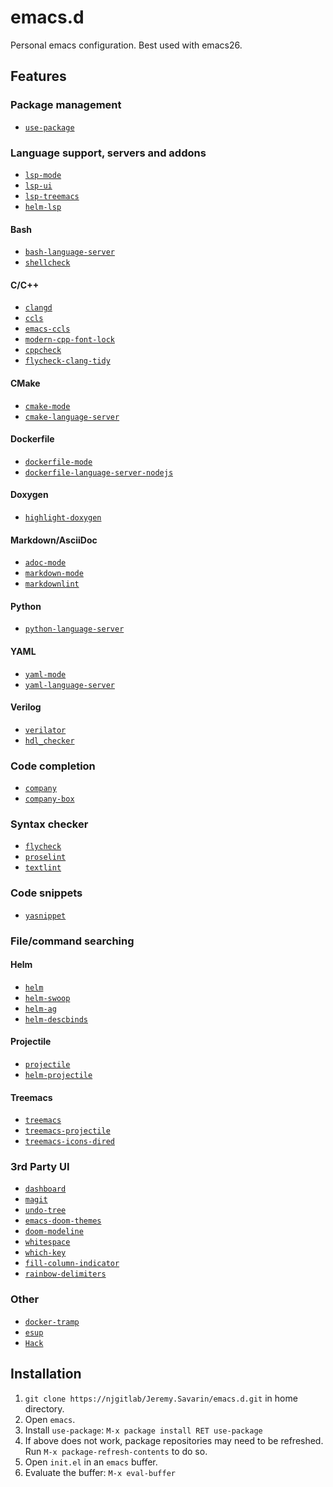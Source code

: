 # emacs.d

Personal emacs configuration. Best used with emacs26.

## Features

### Package management

* [`use-package`](https://github.com/jwiegley/use-package)

### Language support, servers and addons

* [`lsp-mode`](https://github.com/emacs-lsp/lsp-mode)
* [`lsp-ui`](https://github.com/emacs-lsp/lsp-ui)
* [`lsp-treemacs`](https://github.com/emacs-lsp/lsp-treemacs)
* [`helm-lsp`](https://github.com/emacs-lsp/helm-lsp)

#### Bash

* [`bash-language-server`](
https://github.com/mads-hartmann/bash-language-server)
* [`shellcheck`](https://github.com/koalaman/shellcheck)

#### C/C++

* [`clangd`](https://github.com/clangd/clangd)
* [`ccls`](https://github.com/MaskRay/ccls)
* [`emacs-ccls`](https://github.com/MaskRay/emacs-ccls)
* [`modern-cpp-font-lock`](
https://github.com/ludwigpacifici/modern-cpp-font-lock)
* [`cppcheck`](https://github.com/danmar/cppcheck)
* [`flycheck-clang-tidy`](https://github.com/ch1bo/flycheck-clang-tidy)

#### CMake

* [`cmake-mode`](
https://github.com/Kitware/CMake/blob/master/Auxiliary/cmake-mode.el)
* [`cmake-language-server`](https://github.com/regen100/cmake-language-server)

#### Dockerfile

* [`dockerfile-mode`](https://github.com/spotify/dockerfile-mode)
* [`dockerfile-language-server-nodejs`](
https://github.com/rcjsuen/dockerfile-language-server-nodejs)

#### Doxygen

* [`highlight-doxygen`](https://github.com/Lindydancer/highlight-doxygen)

#### Markdown/AsciiDoc

* [`adoc-mode`](https://github.com/sensorflo/adoc-mode)
* [`markdown-mode`](https://github.com/jrblevin/markdown-mode)
* [`markdownlint`](https://github.com/markdownlint/markdownlint)

#### Python

* [`python-language-server`](https://github.com/palantir/python-language-server)

#### YAML

* [`yaml-mode`](https://github.com/yoshiki/yaml-mode)
* [`yaml-language-server`](
https://github.com/redhat-developer/yaml-language-server)

#### Verilog

* [`verilator`](https://github.com/verilator/verilator)
* [`hdl_checker`](https://github.com/suoto/hdl_checker)

### Code completion

* [`company`](https://github.com/company-mode/company-mode)
* [`company-box`](https://github.com/sebastiencs/company-box)

### Syntax checker

* [`flycheck`](https://github.com/flycheck/flycheck)
* [`proselint`](https://github.com/amperser/proselint)
* [`textlint`](https://github.com/textlint/textlint)

### Code snippets

* [`yasnippet`](https://github.com/joaotavora/yasnippet)

### File/command searching

#### Helm

* [`helm`](https://github.com/emacs-helm/helm)
* [`helm-swoop`](https://github.com/emacsorphanage/helm-swoop)
* [`helm-ag`](https://github.com/emacsorphanage/helm-ag)
* [`helm-descbinds`](https://github.com/emacs-helm/helm-descbinds)

#### Projectile

* [`projectile`](https://github.com/bbatsov/projectile)
* [`helm-projectile`](https://github.com/bbatsov/helm-projectile)

#### Treemacs

* [`treemacs`](https://github.com/Alexander-Miller/treemacs)
* [`treemacs-projectile`](https://github.com/Alexander-Miller/treemacs)
* [`treemacs-icons-dired`](https://github.com/Alexander-Miller/treemacs)

### 3rd Party UI

* [`dashboard`](https://github.com/emacs-dashboard/emacs-dashboard)
* [`magit`](https://github.com/magit/magit)
* [`undo-tree`](https://www.emacswiki.org/emacs/UndoTree)
* [`emacs-doom-themes`](https://github.com/hlissner/emacs-doom-themes)
* [`doom-modeline`](https://github.com/seagle0128/doom-modeline)
* [`whitespace`](https://www.emacswiki.org/emacs/WhiteSpace)
* [`which-key`](https://github.com/justbur/emacs-which-key)
* [`fill-column-indicator`](https://github.com/alpaker/Fill-Column-Indicator)
* [`rainbow-delimiters`](https://github.com/Fanael/rainbow-delimiters)

### Other

* [`docker-tramp`](https://github.com/emacs-pe/docker-tramp.el)
* [`esup`](https://github.com/jschaf/esup)
* [`Hack`](https://github.com/source-foundry/Hack)

## Installation

1. `git clone https://njgitlab/Jeremy.Savarin/emacs.d.git` in home directory.
1. Open `emacs`.
1. Install `use-package`: `M-x package install RET use-package`
1. If above does not work, package repositories may need to be refreshed. Run
`M-x package-refresh-contents` to do so.
1. Open `init.el` in an `emacs` buffer.
1. Evaluate the buffer: `M-x eval-buffer`

